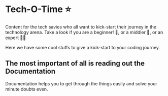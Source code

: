 
# Tech-O-Time ⭐

Content for the tech savies who all want to kick-start their journey in the technology arena.
Take a look if you are a beginner! 📓,
or a middler 📑,
or an expert 🧑‍💻

Here we have some cool stuffs to give a kick-start to your coding journey. 

## The most important of all is reading out the **Documentation**    
Documentation helps you to get through the things easily and solve your minute doubts even. 




   
   
   
   
   

    





